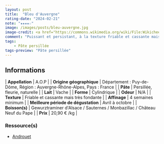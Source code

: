 ```yaml
---
layout: post
title:  "Bleu d'Auvergne"
rating-date: "2024-02-21"
note: "★★★★☆"
image: /images/posts/bleu-auvergne.jpg
image-credit: <a href="https://commons.wikimedia.org/wiki/File:Wikicheese_Clermont-Ferrand_-_Bleu_d%27Auvergne_20220825-02.jpg">Pymouss</a>, <a href="https://creativecommons.org/licenses/by-sa/4.0">CC BY-SA 4.0</a>, via Wikimedia Commons
comment: "Puissant et persistant, à la texture friable et cassante mais très fondante. Il revêt des arômes délicats de sous bois et de champignons sauvages."
tags:
    - Pâte persillée
tags-preview: "Pâte persillée"
---
```


## Informations

| **Appellation** | A.O.P |
| **Origine géographique** | Département : Puy-de-Dôme, Région : Auvergne-Rhône-Alpes, Pays : France  |
| **Pâte** | Persillée, fleurie, naturelle |
| **Lait** | Vache |
| **Forme** | Cylindrique |
| **Odeur** | N/A |
| **Texture** | Friable et cassante mais très fondante |
| **Affinage** | 4 semaines minimum |
| **Meilleure période de dégustation** | Avril à octobre |
| **Boisson(s)** | Gewurztraminer d'Alsace / Sauternes / Monbazillac / Château Neuf du Pape |
| **Prix** | 20,90 € /kg |

### Ressource(s)
* [Androuet](https://androuet.com/Bleu-d-auvergne-139.html)